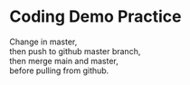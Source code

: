# Coding Demo Practice
Change in master,  
then push to github master branch,  
then merge main and master,  
before pulling from github.